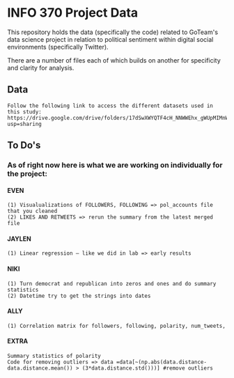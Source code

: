# INFO 370 Project Data

This repository holds the data (specifically the code) related to GoTeam's data science project in relation to political sentiment
within digital social environments (specifically Twitter).

There are a number of files each of which builds on another for specificity and clarity for analysis.

## Data
	Follow the following link to access the different datasets used in this study:
	https://drive.google.com/drive/folders/17dSwXWYQTF4cH_NNWWEhx_gWUpMIMnWL?usp=sharing

## To Do's
### As of right now here is what we are working on individually for the project:

#### EVEN
	(1) Visualualizations of FOLLOWERS, FOLLOWING => pol_accounts file that you cleaned
 	(2) LIKES AND RETWEETS => rerun the summary from the latest merged file

#### JAYLEN
	(1) Linear regression – like we did in lab => early results
		
#### NIKI 
	(1) Turn democrat and republican into zeros and ones and do summary statistics 
	(2) Datetime try to get the strings into dates
  
#### ALLY 
	(1) Correlation matrix for followers, following, polarity, num_tweets,

#### EXTRA 
	Summary statistics of polarity
	Code for removing outliers => data =data[~(np.abs(data.distance-data.distance.mean()) > (3*data.distance.std()))] #remove outliers


